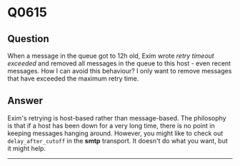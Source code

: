 Q0615
=====

Question
--------

When a message in the queue got to 12h old, Exim wrote *retry timeout
exceeded* and removed all messages in the queue to this host - even
recent messages. How I can avoid this behaviour? I only want to remove
messages that have exceeded the maximum retry time.

Answer
------

Exim's retrying is host-based rather than message-based. The philosophy
is that if a host has been down for a very long time, there is no point
in keeping messages hanging around. However, you might like to check out
`delay_after_cutoff` in the **smtp** transport. It doesn't do what you
want, but it might help.

* * * * *
